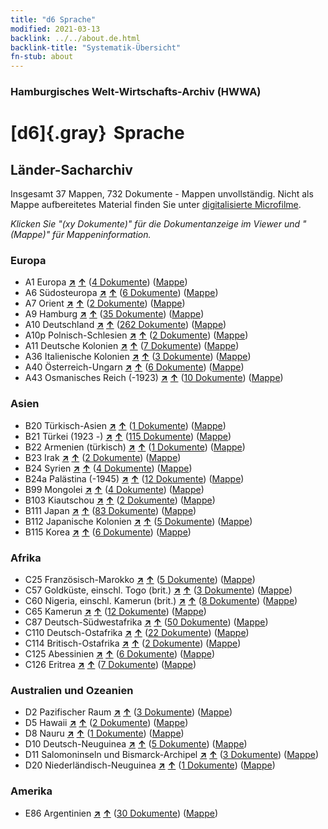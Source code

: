 ```yaml
---
title: "d6 Sprache"
modified: 2021-03-13
backlink: ../../about.de.html
backlink-title: "Systematik-Übersicht"
fn-stub: about
---
```


### Hamburgisches Welt-Wirtschafts-Archiv (HWWA)

# [d6]{.gray}&#8201; Sprache&#160; 







## Länder-Sacharchiv




Insgesamt 37 Mappen, 732 Dokumente - Mappen unvollständig.
Nicht als Mappe aufbereitetes Material finden Sie unter [digitalisierte Microfilme](/film/h1_sh.de.html).

_Klicken Sie "(xy Dokumente)" für die Dokumentanzeige im Viewer und "(Mappe)" für Mappeninformation._




### Europa

- A1 Europa [**&nearr;**](../../../geo/i/140892/about.de.html "Europa (alle Mappen)") [**&uarr;**](../../../geo/about.de.html#A1 "Ländersystematik") (<a href="https://pm20.zbw.eu/iiifview/folder/sh/140892,144239" title="über: Europa : Sprache" target="_blank">4 Dokumente</a>) ([Mappe](../../../../folder/sh/1408xx/140892/1442xx/144239/about.de.html))
- A6 Südosteuropa [**&nearr;**](../../../geo/i/140900/about.de.html "Südosteuropa (alle Mappen)") [**&uarr;**](../../../geo/about.de.html#A6 "Ländersystematik") (<a href="https://pm20.zbw.eu/iiifview/folder/sh/140900,144239" title="über: Südosteuropa : Sprache" target="_blank">6 Dokumente</a>) ([Mappe](../../../../folder/sh/1409xx/140900/1442xx/144239/about.de.html))
- A7 Orient [**&nearr;**](../../../geo/i/140902/about.de.html "Orient (alle Mappen)") [**&uarr;**](../../../geo/about.de.html#A7 "Ländersystematik") (<a href="https://pm20.zbw.eu/iiifview/folder/sh/140902,144239" title="über: Orient : Sprache" target="_blank">2 Dokumente</a>) ([Mappe](../../../../folder/sh/1409xx/140902/1442xx/144239/about.de.html))
- A9 Hamburg [**&nearr;**](../../../geo/i/140905/about.de.html "Hamburg (alle Mappen)") [**&uarr;**](../../../geo/about.de.html#A9 "Ländersystematik") (<a href="https://pm20.zbw.eu/iiifview/folder/sh/140905,144239" title="über: Hamburg : Sprache" target="_blank">35 Dokumente</a>) ([Mappe](../../../../folder/sh/1409xx/140905/1442xx/144239/about.de.html))
- A10 Deutschland [**&nearr;**](../../../geo/i/126128/about.de.html "Deutschland (alle Mappen)") [**&uarr;**](../../../geo/about.de.html#A10 "Ländersystematik") (<a href="https://pm20.zbw.eu/iiifview/folder/sh/126128,144239" title="über: Deutschland : Sprache" target="_blank">262 Dokumente</a>) ([Mappe](../../../../folder/sh/1261xx/126128/1442xx/144239/about.de.html))
- A10p Polnisch-Schlesien [**&nearr;**](../../../geo/i/140951/about.de.html "Polnisch-Schlesien (alle Mappen)") [**&uarr;**](../../../geo/about.de.html#A10p "Ländersystematik") (<a href="https://pm20.zbw.eu/iiifview/folder/sh/140951,144239" title="über: Polnisch-Schlesien : Sprache" target="_blank">2 Dokumente</a>) ([Mappe](../../../../folder/sh/1409xx/140951/1442xx/144239/about.de.html))
- A11 Deutsche Kolonien [**&nearr;**](../../../geo/i/140960/about.de.html "Deutsche Kolonien (alle Mappen)") [**&uarr;**](../../../geo/about.de.html#A11 "Ländersystematik") (<a href="https://pm20.zbw.eu/iiifview/folder/sh/140960,144239" title="über: Deutsche Kolonien : Sprache" target="_blank">7 Dokumente</a>) ([Mappe](../../../../folder/sh/1409xx/140960/1442xx/144239/about.de.html))
- A36 Italienische Kolonien [**&nearr;**](../../../geo/i/141012/about.de.html "Italienische Kolonien (alle Mappen)") [**&uarr;**](../../../geo/about.de.html#A36 "Ländersystematik") (<a href="https://pm20.zbw.eu/iiifview/folder/sh/141012,144239" title="über: Italienische Kolonien : Sprache" target="_blank">3 Dokumente</a>) ([Mappe](../../../../folder/sh/1410xx/141012/1442xx/144239/about.de.html))
- A40 Österreich-Ungarn [**&nearr;**](../../../geo/i/126127/about.de.html "Österreich-Ungarn (alle Mappen)") [**&uarr;**](../../../geo/about.de.html#A40 "Ländersystematik") (<a href="https://pm20.zbw.eu/iiifview/folder/sh/126127,144239" title="über: Österreich-Ungarn : Sprache" target="_blank">6 Dokumente</a>) ([Mappe](../../../../folder/sh/1261xx/126127/1442xx/144239/about.de.html))
- A43 Osmanisches Reich (-1923) [**&nearr;**](../../../geo/i/141034/about.de.html "Osmanisches Reich (-1923) (alle Mappen)") [**&uarr;**](../../../geo/about.de.html#A43 "Ländersystematik") (<a href="https://pm20.zbw.eu/iiifview/folder/sh/141034,144239" title="über: Osmanisches Reich (-1923) : Sprache" target="_blank">10 Dokumente</a>) ([Mappe](../../../../folder/sh/1410xx/141034/1442xx/144239/about.de.html))

### Asien

- B20 Türkisch-Asien [**&nearr;**](../../../geo/i/141108/about.de.html "Türkisch-Asien (alle Mappen)") [**&uarr;**](../../../geo/about.de.html#B20 "Ländersystematik") (<a href="https://pm20.zbw.eu/iiifview/folder/sh/141108,144239" title="über: Türkisch-Asien : Sprache" target="_blank">1 Dokumente</a>) ([Mappe](../../../../folder/sh/1411xx/141108/1442xx/144239/about.de.html))
- B21 Türkei (1923 -) [**&nearr;**](../../../geo/i/141111/about.de.html "Türkei (1923 -) (alle Mappen)") [**&uarr;**](../../../geo/about.de.html#B21 "Ländersystematik") (<a href="https://pm20.zbw.eu/iiifview/folder/sh/141111,144239" title="über: Türkei (1923 -) : Sprache" target="_blank">115 Dokumente</a>) ([Mappe](../../../../folder/sh/1411xx/141111/1442xx/144239/about.de.html))
- B22 Armenien (türkisch) [**&nearr;**](../../../geo/i/141112/about.de.html "Armenien (türkisch) (alle Mappen)") [**&uarr;**](../../../geo/about.de.html#B22 "Ländersystematik") (<a href="https://pm20.zbw.eu/iiifview/folder/sh/141112,144239" title="über: Armenien (türkisch) : Sprache" target="_blank">1 Dokumente</a>) ([Mappe](../../../../folder/sh/1411xx/141112/1442xx/144239/about.de.html))
- B23 Irak [**&nearr;**](../../../geo/i/141113/about.de.html "Irak (alle Mappen)") [**&uarr;**](../../../geo/about.de.html#B23 "Ländersystematik") (<a href="https://pm20.zbw.eu/iiifview/folder/sh/141113,144239" title="über: Irak : Sprache" target="_blank">2 Dokumente</a>) ([Mappe](../../../../folder/sh/1411xx/141113/1442xx/144239/about.de.html))
- B24 Syrien [**&nearr;**](../../../geo/i/141114/about.de.html "Syrien (alle Mappen)") [**&uarr;**](../../../geo/about.de.html#B24 "Ländersystematik") (<a href="https://pm20.zbw.eu/iiifview/folder/sh/141114,144239" title="über: Syrien : Sprache" target="_blank">4 Dokumente</a>) ([Mappe](../../../../folder/sh/1411xx/141114/1442xx/144239/about.de.html))
- B24a Palästina (-1945) [**&nearr;**](../../../geo/i/141115/about.de.html "Palästina (-1945) (alle Mappen)") [**&uarr;**](../../../geo/about.de.html#B24a "Ländersystematik") (<a href="https://pm20.zbw.eu/iiifview/folder/sh/141115,144239" title="über: Palästina (-1945) : Sprache" target="_blank">12 Dokumente</a>) ([Mappe](../../../../folder/sh/1411xx/141115/1442xx/144239/about.de.html))
- B99 Mongolei [**&nearr;**](../../../geo/i/141261/about.de.html "Mongolei (alle Mappen)") [**&uarr;**](../../../geo/about.de.html#B99 "Ländersystematik") (<a href="https://pm20.zbw.eu/iiifview/folder/sh/141261,144239" title="über: Mongolei : Sprache" target="_blank">4 Dokumente</a>) ([Mappe](../../../../folder/sh/1412xx/141261/1442xx/144239/about.de.html))
- B103 Kiautschou [**&nearr;**](../../../geo/i/126163/about.de.html "Kiautschou (alle Mappen)") [**&uarr;**](../../../geo/about.de.html#B103 "Ländersystematik") (<a href="https://pm20.zbw.eu/iiifview/folder/sh/126163,144239" title="über: Kiautschou : Sprache" target="_blank">2 Dokumente</a>) ([Mappe](../../../../folder/sh/1261xx/126163/1442xx/144239/about.de.html))
- B111 Japan [**&nearr;**](../../../geo/i/141272/about.de.html "Japan (alle Mappen)") [**&uarr;**](../../../geo/about.de.html#B111 "Ländersystematik") (<a href="https://pm20.zbw.eu/iiifview/folder/sh/141272,144239" title="über: Japan : Sprache" target="_blank">83 Dokumente</a>) ([Mappe](../../../../folder/sh/1412xx/141272/1442xx/144239/about.de.html))
- B112 Japanische Kolonien [**&nearr;**](../../../geo/i/141273/about.de.html "Japanische Kolonien (alle Mappen)") [**&uarr;**](../../../geo/about.de.html#B112 "Ländersystematik") (<a href="https://pm20.zbw.eu/iiifview/folder/sh/141273,144239" title="über: Japanische Kolonien : Sprache" target="_blank">5 Dokumente</a>) ([Mappe](../../../../folder/sh/1412xx/141273/1442xx/144239/about.de.html))
- B115 Korea [**&nearr;**](../../../geo/i/141276/about.de.html "Korea (alle Mappen)") [**&uarr;**](../../../geo/about.de.html#B115 "Ländersystematik") (<a href="https://pm20.zbw.eu/iiifview/folder/sh/141276,144239" title="über: Korea : Sprache" target="_blank">6 Dokumente</a>) ([Mappe](../../../../folder/sh/1412xx/141276/1442xx/144239/about.de.html))

### Afrika

- C25 Französisch-Marokko [**&nearr;**](../../../geo/i/141358/about.de.html "Französisch-Marokko (alle Mappen)") [**&uarr;**](../../../geo/about.de.html#C25 "Ländersystematik") (<a href="https://pm20.zbw.eu/iiifview/folder/sh/141358,144239" title="über: Französisch-Marokko : Sprache" target="_blank">5 Dokumente</a>) ([Mappe](../../../../folder/sh/1413xx/141358/1442xx/144239/about.de.html))
- C57 Goldküste, einschl. Togo (brit.) [**&nearr;**](../../../geo/i/141406/about.de.html "Goldküste, einschl. Togo (brit.) (alle Mappen)") [**&uarr;**](../../../geo/about.de.html#C57 "Ländersystematik") (<a href="https://pm20.zbw.eu/iiifview/folder/sh/141406,144239" title="über: Goldküste, einschl. Togo (brit.) : Sprache" target="_blank">3 Dokumente</a>) ([Mappe](../../../../folder/sh/1414xx/141406/1442xx/144239/about.de.html))
- C60 Nigeria, einschl. Kamerun (brit.) [**&nearr;**](../../../geo/i/141409/about.de.html "Nigeria, einschl. Kamerun (brit.) (alle Mappen)") [**&uarr;**](../../../geo/about.de.html#C60 "Ländersystematik") (<a href="https://pm20.zbw.eu/iiifview/folder/sh/141409,144239" title="über: Nigeria, einschl. Kamerun (brit.) : Sprache" target="_blank">8 Dokumente</a>) ([Mappe](../../../../folder/sh/1414xx/141409/1442xx/144239/about.de.html))
- C65 Kamerun [**&nearr;**](../../../geo/i/141410/about.de.html "Kamerun (alle Mappen)") [**&uarr;**](../../../geo/about.de.html#C65 "Ländersystematik") (<a href="https://pm20.zbw.eu/iiifview/folder/sh/141410,144239" title="über: Kamerun : Sprache" target="_blank">12 Dokumente</a>) ([Mappe](../../../../folder/sh/1414xx/141410/1442xx/144239/about.de.html))
- C87 Deutsch-Südwestafrika [**&nearr;**](../../../geo/i/141450/about.de.html "Deutsch-Südwestafrika (alle Mappen)") [**&uarr;**](../../../geo/about.de.html#C87 "Ländersystematik") (<a href="https://pm20.zbw.eu/iiifview/folder/sh/141450,144239" title="über: Deutsch-Südwestafrika : Sprache" target="_blank">50 Dokumente</a>) ([Mappe](../../../../folder/sh/1414xx/141450/1442xx/144239/about.de.html))
- C110 Deutsch-Ostafrika [**&nearr;**](../../../geo/i/141471/about.de.html "Deutsch-Ostafrika (alle Mappen)") [**&uarr;**](../../../geo/about.de.html#C110 "Ländersystematik") (<a href="https://pm20.zbw.eu/iiifview/folder/sh/141471,144239" title="über: Deutsch-Ostafrika : Sprache" target="_blank">22 Dokumente</a>) ([Mappe](../../../../folder/sh/1414xx/141471/1442xx/144239/about.de.html))
- C114 Britisch-Ostafrika [**&nearr;**](../../../geo/i/141473/about.de.html "Britisch-Ostafrika (alle Mappen)") [**&uarr;**](../../../geo/about.de.html#C114 "Ländersystematik") (<a href="https://pm20.zbw.eu/iiifview/folder/sh/141473,144239" title="über: Britisch-Ostafrika : Sprache" target="_blank">2 Dokumente</a>) ([Mappe](../../../../folder/sh/1414xx/141473/1442xx/144239/about.de.html))
- C125 Abessinien [**&nearr;**](../../../geo/i/141482/about.de.html "Abessinien (alle Mappen)") [**&uarr;**](../../../geo/about.de.html#C125 "Ländersystematik") (<a href="https://pm20.zbw.eu/iiifview/folder/sh/141482,144239" title="über: Abessinien : Sprache" target="_blank">6 Dokumente</a>) ([Mappe](../../../../folder/sh/1414xx/141482/1442xx/144239/about.de.html))
- C126 Eritrea [**&nearr;**](../../../geo/i/141483/about.de.html "Eritrea (alle Mappen)") [**&uarr;**](../../../geo/about.de.html#C126 "Ländersystematik") (<a href="https://pm20.zbw.eu/iiifview/folder/sh/141483,144239" title="über: Eritrea : Sprache" target="_blank">7 Dokumente</a>) ([Mappe](../../../../folder/sh/1414xx/141483/1442xx/144239/about.de.html))

### Australien und Ozeanien

- D2 Pazifischer Raum [**&nearr;**](../../../geo/i/141593/about.de.html "Pazifischer Raum (alle Mappen)") [**&uarr;**](../../../geo/about.de.html#D2 "Ländersystematik") (<a href="https://pm20.zbw.eu/iiifview/folder/sh/141593,144239" title="über: Pazifischer Raum : Sprache" target="_blank">3 Dokumente</a>) ([Mappe](../../../../folder/sh/1415xx/141593/1442xx/144239/about.de.html))
- D5 Hawaii [**&nearr;**](../../../geo/i/141595/about.de.html "Hawaii (alle Mappen)") [**&uarr;**](../../../geo/about.de.html#D5 "Ländersystematik") (<a href="https://pm20.zbw.eu/iiifview/folder/sh/141595,144239" title="über: Hawaii : Sprache" target="_blank">2 Dokumente</a>) ([Mappe](../../../../folder/sh/1415xx/141595/1442xx/144239/about.de.html))
- D8 Nauru [**&nearr;**](../../../geo/i/141599/about.de.html "Nauru (alle Mappen)") [**&uarr;**](../../../geo/about.de.html#D8 "Ländersystematik") (<a href="https://pm20.zbw.eu/iiifview/folder/sh/141599,144239" title="über: Nauru : Sprache" target="_blank">1 Dokumente</a>) ([Mappe](../../../../folder/sh/1415xx/141599/1442xx/144239/about.de.html))
- D10 Deutsch-Neuguinea [**&nearr;**](../../../geo/i/141601/about.de.html "Deutsch-Neuguinea (alle Mappen)") [**&uarr;**](../../../geo/about.de.html#D10 "Ländersystematik") (<a href="https://pm20.zbw.eu/iiifview/folder/sh/141601,144239" title="über: Deutsch-Neuguinea : Sprache" target="_blank">5 Dokumente</a>) ([Mappe](../../../../folder/sh/1416xx/141601/1442xx/144239/about.de.html))
- D11 Salomoninseln und Bismarck-Archipel [**&nearr;**](../../../geo/i/141610/about.de.html "Salomoninseln und Bismarck-Archipel (alle Mappen)") [**&uarr;**](../../../geo/about.de.html#D11 "Ländersystematik") (<a href="https://pm20.zbw.eu/iiifview/folder/sh/141610,144239" title="über: Salomoninseln und Bismarck-Archipel : Sprache" target="_blank">3 Dokumente</a>) ([Mappe](../../../../folder/sh/1416xx/141610/1442xx/144239/about.de.html))
- D20 Niederländisch-Neuguinea [**&nearr;**](../../../geo/i/141619/about.de.html "Niederländisch-Neuguinea (alle Mappen)") [**&uarr;**](../../../geo/about.de.html#D20 "Ländersystematik") (<a href="https://pm20.zbw.eu/iiifview/folder/sh/141619,144239" title="über: Niederländisch-Neuguinea : Sprache" target="_blank">1 Dokumente</a>) ([Mappe](../../../../folder/sh/1416xx/141619/1442xx/144239/about.de.html))

### Amerika

- E86 Argentinien [**&nearr;**](../../../geo/i/141692/about.de.html "Argentinien (alle Mappen)") [**&uarr;**](../../../geo/about.de.html#E86 "Ländersystematik") (<a href="https://pm20.zbw.eu/iiifview/folder/sh/141692,144239" title="über: Argentinien : Sprache" target="_blank">30 Dokumente</a>) ([Mappe](../../../../folder/sh/1416xx/141692/1442xx/144239/about.de.html))








